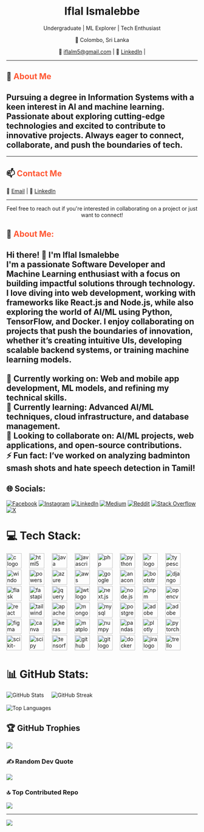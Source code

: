 <!-- Add your name and profile picture -->
<h1 align="center">Iflal Ismalebbe</h1>

<p align="center">Undergraduate | ML Explorer | Tech Enthusiast</p>

<p align="center">📍 Colombo, Sri Lanka</p>

<p align="center">
  📧 <a href="mailto:iflalm5@gmail.com">iflalm5@gmail.com</a> |
  🔗 <a href="https://www.linkedin.com/in/iflalismalebbe">LinkedIn</a> |
<!--   🔗 <a href="https://twitter.com/Iflal">Twitter</a> |
  🔗 <a href="https://yourportfolio.com">Portfolio</a> -->
</p>

---

## 🚀 <span style="color:#FF5733;">About Me</span>

Pursuing a degree in Information Systems with a keen interest in AI and machine learning. Passionate about exploring cutting-edge technologies and excited to contribute to innovative projects. Always eager to connect, collaborate, and push the boundaries of tech.
---


<!-- Add more blog posts if needed -->

---

## 📫 <span style="color:#FF5733;">Contact Me</span>

📧 <a href="mailto:iflalm5@gmail.com">Email</a> |
🔗 <a href="https://www.linkedin.com/in/iflalismalebbe">LinkedIn</a>

---

<p align="center">Feel free to reach out if you're interested in collaborating on a project or just want to connect!</p>

## 💫  <span style="color:#FF5733;">About Me: </span>
Hi there! 👋 I'm Iflal Ismalebbe<br>I'm a passionate Software Developer and Machine Learning enthusiast with a focus on building impactful solutions through technology. I love diving into web development, working with frameworks like React.js and Node.js, while also exploring the world of AI/ML using Python, TensorFlow, and Docker. I enjoy collaborating on projects that push the boundaries of innovation, whether it’s creating intuitive UIs, developing scalable backend systems, or training machine learning models.<br><br>🔭 Currently working on: Web and mobile app development, ML models, and refining my technical skills.<br>🌱 Currently learning: Advanced AI/ML techniques, cloud infrastructure, and database management.<br>🤝 Looking to collaborate on: AI/ML projects, web applications, and open-source contributions.<br>⚡ Fun fact: I’ve worked on analyzing badminton smash shots and hate speech detection in Tamil!
---

## 🌐 Socials:
[![Facebook](https://img.shields.io/badge/Facebook-%231877F2.svg?logo=Facebook&logoColor=white)](https://facebook.com/https://facebook.com/profile.php?id=100009644041839) [![Instagram](https://img.shields.io/badge/Instagram-%23E4405F.svg?logo=Instagram&logoColor=white)](https://instagram.com/https://www.instagram.com/i_flal/) [![LinkedIn](https://img.shields.io/badge/LinkedIn-%230077B5.svg?logo=linkedin&logoColor=white)](https://linkedin.com/in/https://www.linkedin.com/in/iflalismalebbe) [![Medium](https://img.shields.io/badge/Medium-12100E?logo=medium&logoColor=white)](https://medium.com/@https://medium.com/@Iflal) [![Reddit](https://img.shields.io/badge/Reddit-%23FF4500.svg?logo=Reddit&logoColor=white)](https://reddit.com/user/https://www.reddit.com/user/Iflal_mhd/) [![Stack Overflow](https://img.shields.io/badge/-Stackoverflow-FE7A16?logo=stack-overflow&logoColor=white)](https://stackoverflow.com/users/https://stackoverflow.com/users/23275534/iflal-ismalebbe) [![X](https://img.shields.io/badge/X-black.svg?logo=X&logoColor=white)](https://x.com/https://x.com/To_Iflal) 

# 💻 Tech Stack:
<div align="left">
  <img src="https://cdn.jsdelivr.net/gh/devicons/devicon/icons/c/c-original.svg" height="40" alt="c logo" />
  <img width="12" />
  <img src="https://cdn.jsdelivr.net/gh/devicons/devicon/icons/html5/html5-original.svg" height="40" alt="html5 logo" />
  <img width="12" />
  <img src="https://cdn.jsdelivr.net/gh/devicons/devicon/icons/java/java-original.svg" height="40" alt="java logo" />
  <img width="12" />
  <img src="https://cdn.jsdelivr.net/gh/devicons/devicon/icons/javascript/javascript-original.svg" height="40" alt="javascript logo" />
  <img width="12" />
  <img src="https://cdn.jsdelivr.net/gh/devicons/devicon/icons/php/php-original.svg" height="40" alt="php logo" />
  <img width="12" />
  <img src="https://cdn.jsdelivr.net/gh/devicons/devicon/icons/python/python-original.svg" height="40" alt="python logo" />
  <img width="12" />
  <img src="https://cdn.jsdelivr.net/gh/devicons/devicon/icons/r/r-original.svg" height="40" alt="r logo" />
  <img width="12" />
  <img src="https://cdn.jsdelivr.net/gh/devicons/devicon/icons/typescript/typescript-original.svg" height="40" alt="typescript logo" />
  <img width="12" />
  <img src="https://cdn.jsdelivr.net/gh/devicons/devicon/icons/windows8/windows8-original.svg" height="40" alt="windows terminal logo" />
  <img width="12" />
  <img src="https://cdn.jsdelivr.net/gh/devicons/devicon/icons/powershell/powershell-original.svg" height="40" alt="powershell logo" />
  <img width="12" />
  <img src="https://cdn.jsdelivr.net/gh/devicons/devicon/icons/azure/azure-original.svg" height="40" alt="azure logo" />
  <img width="12" />
  <img src="https://cdn.jsdelivr.net/gh/devicons/devicon/icons/amazonwebservices/amazonwebservices-original.svg" height="40" alt="aws logo" />
  <img width="12" />
  <img src="https://cdn.jsdelivr.net/gh/devicons/devicon/icons/googlecloud/googlecloud-original.svg" height="40" alt="google cloud logo" />
  <img width="12" />
  <img src="https://cdn.jsdelivr.net/gh/devicons/devicon/icons/anaconda/anaconda-original.svg" height="40" alt="anaconda logo" />
  <img width="12" />
  <img src="https://cdn.jsdelivr.net/gh/devicons/devicon/icons/bootstrap/bootstrap-original.svg" height="40" alt="bootstrap logo" />
  <img width="12" />
  <img src="https://cdn.jsdelivr.net/gh/devicons/devicon/icons/django/django-plain.svg" height="40" alt="django logo" />
  <img width="12" />
  <img src="https://cdn.jsdelivr.net/gh/devicons/devicon/icons/flask/flask-original.svg" height="40" alt="flask logo" />
  <img width="12" />
  <img src="https://cdn.jsdelivr.net/gh/devicons/devicon/icons/fastapi/fastapi-original.svg" height="40" alt="fastapi logo" />
  <img width="12" />
  <img src="https://cdn.jsdelivr.net/gh/devicons/devicon/icons/jquery/jquery-original.svg" height="40" alt="jquery logo" />
  <img width="12" />
  <img src="https://cdn.jsdelivr.net/gh/devicons/devicon/icons/jsonwebtokens/jsonwebtokens-original.svg" height="40" alt="jwt logo" />
  <img width="12" />
  <img src="https://cdn.jsdelivr.net/gh/devicons/devicon/icons/nextjs/nextjs-original.svg" height="40" alt="next.js logo" />
  <img width="12" />
  <img src="https://cdn.jsdelivr.net/gh/devicons/devicon/icons/nodejs/nodejs-original.svg" height="40" alt="node.js logo" />
  <img width="12" />
  <img src="https://cdn.jsdelivr.net/gh/devicons/devicon/icons/npm/npm-original-wordmark.svg" height="40" alt="npm logo" />
  <img width="12" />
  <img src="https://cdn.jsdelivr.net/gh/devicons/devicon/icons/opencv/opencv-original.svg" height="40" alt="opencv logo" />
  <img width="12" />
  <img src="https://cdn.jsdelivr.net/gh/devicons/devicon/icons/react/react-original.svg" height="40" alt="react logo" />
  <img width="12" />
  <img src="https://cdn.jsdelivr.net/gh/devicons/devicon/icons/tailwindcss/tailwindcss-plain.svg" height="40" alt="tailwindcss logo" />
  <img width="12" />
  <img src="https://cdn.jsdelivr.net/gh/devicons/devicon/icons/apache/apache-original.svg" height="40" alt="apache logo" />
  <img width="12" />
  <img src="https://cdn.jsdelivr.net/gh/devicons/devicon/icons/mongodb/mongodb-original.svg" height="40" alt="mongodb logo" />
  <img width="12" />
  <img src="https://cdn.jsdelivr.net/gh/devicons/devicon/icons/mysql/mysql-original.svg" height="40" alt="mysql logo" />
  <img width="12" />
  <img src="https://cdn.jsdelivr.net/gh/devicons/devicon/icons/postgresql/postgresql-original.svg" height="40" alt="postgresql logo" />
  <img width="12" />
  <img src="https://cdn.jsdelivr.net/gh/devicons/devicon/icons/premierepro/premierepro-original.svg" height="40" alt="adobe premiere pro logo" />
  <img width="12" />
  <img src="https://cdn.jsdelivr.net/gh/devicons/devicon/icons/photoshop/photoshop-line.svg" height="40" alt="adobe photoshop logo" />
  <img width="12" />
  <img src="https://cdn.jsdelivr.net/gh/devicons/devicon/icons/figma/figma-original.svg" height="40" alt="figma logo" />
  <img width="12" />
  <img src="https://cdn.jsdelivr.net/gh/devicons/devicon/icons/canva/canva-original.svg" height="40" alt="canva logo" />
  <img width="12" />
  <img src="https://cdn.jsdelivr.net/gh/devicons/devicon/icons/keras/keras-original.svg" height="40" alt="keras logo" />
  <img width="12" />
  <img src="https://cdn.jsdelivr.net/gh/devicons/devicon/icons/matplotlib/matplotlib-original.svg" height="40" alt="matplotlib logo" />
  <img width="12" />
  <img src="https://cdn.jsdelivr.net/gh/devicons/devicon/icons/numpy/numpy-original.svg" height="40" alt="numpy logo" />
  <img width="12" />
  <img src="https://cdn.jsdelivr.net/gh/devicons/devicon/icons/pandas/pandas-original.svg" height="40" alt="pandas logo" />
  <img width="12" />
  <img src="https://cdn.jsdelivr.net/gh/devicons/devicon/icons/plotly/plotly-original.svg" height="40" alt="plotly logo" />
  <img width="12" />
  <img src="https://cdn.jsdelivr.net/gh/devicons/devicon/icons/pytorch/pytorch-original.svg" height="40" alt="pytorch logo" />
  <img width="12" />
  <img src="https://cdn.jsdelivr.net/gh/devicons/devicon/icons/scikit-learn/scikit-learn-original.svg" height="40" alt="scikit-learn logo" />
  <img width="12" />
  <img src="https://cdn.jsdelivr.net/gh/devicons/devicon/icons/scipy/scipy-original.svg" height="40" alt="scipy logo" />
  <img width="12" />
  <img src="https://cdn.jsdelivr.net/gh/devicons/devicon/icons/tensorflow/tensorflow-original.svg" height="40" alt="tensorflow logo" />
  <img width="12" />
  <img src="https://cdn.jsdelivr.net/gh/devicons/devicon/icons/github/github-original.svg" height="40" alt="github logo" />
  <img width="12" />
  <img src="https://cdn.jsdelivr.net/gh/devicons/devicon/icons/git/git-original.svg" height="40" alt="git logo" />
  <img width="12" />
  <img src="https://cdn.jsdelivr.net/gh/devicons/devicon/icons/docker/docker-original.svg" height="40" alt="docker logo" />
  <img width="12" />
  <img src="https://cdn.jsdelivr.net/gh/devicons/devicon/icons/jira/jira-original.svg" height="40" alt="jira logo" />
  <img width="12" />
  <img src="https://cdn.jsdelivr.net/gh/devicons/devicon/icons/trello/trello-plain.svg" height="40" alt="trello logo" />
</div>

# 📊 GitHub Stats:
<div style="display: flex; flex-wrap: wrap;">
  <div style="margin-right: 20px;">
    <img src="https://github-readme-stats.vercel.app/api?username=iflal&theme=merko&hide_border=true&include_all_commits=false&count_private=false" alt="GitHub Stats" />
  </div>
  <div>
    <img src="https://github-readme-streak-stats.herokuapp.com/?user=iflal&theme=merko&hide_border=true" alt="GitHub Streak" />
  </div>
</div>
<br/>
<img src="https://github-readme-stats.vercel.app/api/top-langs/?username=iflal&theme=merko&hide_border=true&include_all_commits=false&count_private=false&layout=compact" alt="Top Languages" />

## 🏆 GitHub Trophies
![](https://github-profile-trophy.vercel.app/?username=iflal&theme=radical&no-frame=true&no-bg=false&margin-w=4)

### ✍️ Random Dev Quote
![](https://quotes-github-readme.vercel.app/api?type=vetical&theme=merko)

### 🔝 Top Contributed Repo
![](https://github-contributor-stats.vercel.app/api?username=iflal&limit=5&theme=merko&combine_all_yearly_contributions=true)

---
[![](https://visitcount.itsvg.in/api?id=iflal&icon=5&color=0)](https://visitcount.itsvg.in)

<!-- Proudly created with GPRM ( https://gprm.itsvg.in ) -->
